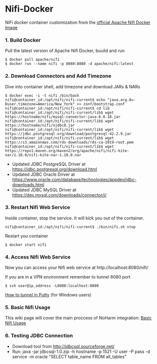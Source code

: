 # Nifi-Docker
NiFi docker container customization from the [official Apache Nifi Docker Image](https://hub.docker.com/r/apache/nifi)

### 1. Build Docker
Pull the latest version of Apache Nifi Docker, buuild and run

```shell
$ docker pull apache/nifi
$ docker run --name nifi -p 8080:8080 -d apache/nifi:latest
```

### 2. Download Connectors and Add Timezone

Dive into container shell, add timezone and download JARs & NARs
```shell
$ docker exec -i -t nifi /bin/bash
nifi@container_id:/opt/nifi/nifi-current$ echo "java.arg.8=-Duser.timezone=America/New_York" >> conf/bootstrap.conf
nifi@container_id:/opt/nifi/nifi-current$ cd lib
nifi@container_id:/opt/nifi/nifi-current/lib$ wget https://hostname/nifi/mysql-connector-java-8.0.18.jar
nifi@container_id:/opt/nifi/nifi-current/lib$ wget https://hostname/nifi/ojdbc8.jar
nifi@container_id:/opt/nifi/nifi-current/lib$ wget https://jdbc.postgresql.org/download/postgresql-42.2.9.jar
nifi@container_id:/opt/nifi/nifi-current/lib$ wget https://s3.amazonaws.com/rds-downloads/rds-ca-2019-root.pem
nifi@container_id:/opt/nifi/nifi-current/lib$ wget https://repo1.maven.org/maven2/org/apache/nifi/nifi-kite-nar/1.10.0/nifi-kite-nar-1.10.0.nar
```
- Updated JDBC PostgreSQL Driver at https://jdbc.postgresql.org/download.html
- Updated JDBC Oracle Driver at https://www.oracle.com/database/technologies/appdev/jdbc-downloads.html
- Updated JDBC MySQL Driver at https://dev.mysql.com/downloads/connector/j/

### 3. Restart Nifi Web Service

Inside container, stop the service. It will kick you out of the container.

```shell
nifi@container_id:/opt/nifi/nifi-current$ ./bin/nifi.sh stop
```

Restart you container
```shell
$ docker start nifi
```

### 4. Access Nifi Web Service

Now you can access your Nifi web service at http://localhost:8080/nifi/

If you are in a VPN environment remember to tunnel 8080 port
```shell
$ ssh user@ip_address -L8080:localhost:8080
```
[How to tunnel in Putty](https://blog.devolutions.net/2017/4/how-to-configure-an-ssh-tunnel-on-putty) (for Windows users)

### 5. Basic Nifi Usage

This wiki page will cover the main proccess of NoHarm integration:
[Basic Nifi Usage](https://github.com/noharm-ai/nifi-docker/wiki/Basic-Nifi-Usage)

### 6. Testing JDBC Connection

- Download tool from http://jdbcsql.sourceforge.net/
- Run:  java -jar jdbcsql-1.0.zip -h hostname -p 1521 -U user -P pass -d service -m oracle "SELECT table_name FROM all_tables"

